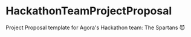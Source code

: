 # HackathonTeamProjectProposal
Project Proposal template for Agora's Hackathon team: The Spartans 😈 
